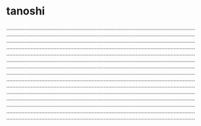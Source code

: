# tanoshi

....................................................................................................................................................................................................................................................................................................................................................................................................................................................................................................................................................................................................................................................................................................................................................................................................................................................................................................................................................................................................................................................................................................................................................................................................................................................................................................................................................................................................................................................................................................................................................................................................................................................................................................................................................................................................................................................................................................................................
